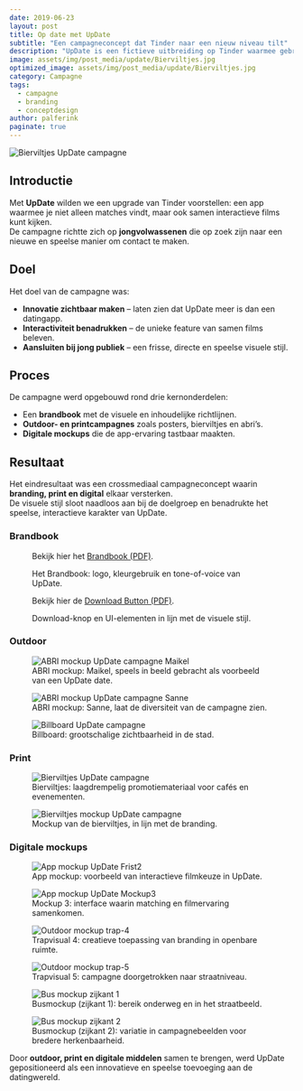 ```yaml
---
date: 2019-06-23
layout: post
title: Op date met UpDate
subtitle: "Een campagneconcept dat Tinder naar een nieuw niveau tilt"
description: "UpDate is een fictieve uitbreiding op Tinder waarmee gebruikers interactieve films kunnen bekijken en beleven. Voor deze campagne ontwierp ik posters, mockups en promotiemateriaal die het innovatieve karakter van het concept tot leven brengen."
image: assets/img/post_media/update/Bierviltjes.jpg
optimized_image: assets/img/post_media/update/Bierviltjes.jpg
category: Campagne
tags:
  - campagne
  - branding
  - conceptdesign
author: palferink
paginate: true
---
```


<img src="{{ site.baseurl }}/assets/img/post_media/update/Bierviltjes.jpg" alt="Bierviltjes UpDate campagne">

## Introductie

Met **UpDate** wilden we een upgrade van Tinder voorstellen: een app waarmee je niet alleen matches vindt, maar ook samen interactieve films kunt kijken.  
De campagne richtte zich op **jongvolwassenen** die op zoek zijn naar een nieuwe en speelse manier om contact te maken.

## Doel

Het doel van de campagne was:

- **Innovatie zichtbaar maken** – laten zien dat UpDate meer is dan een datingapp.  
- **Interactiviteit benadrukken** – de unieke feature van samen films beleven.  
- **Aansluiten bij jong publiek** – een frisse, directe en speelse visuele stijl.  

## Proces

De campagne werd opgebouwd rond drie kernonderdelen:

- Een **brandbook** met de visuele en inhoudelijke richtlijnen.  
- **Outdoor- en printcampagnes** zoals posters, bierviltjes en abri’s.  
- **Digitale mockups** die de app-ervaring tastbaar maakten.  

## Resultaat

Het eindresultaat was een crossmediaal campagneconcept waarin **branding, print en digital** elkaar versterken.  
De visuele stijl sloot naadloos aan bij de doelgroep en benadrukte het speelse, interactieve karakter van UpDate.

### Brandbook

<div class="image-grid">
  <figure>
    <object data="{{ site.baseurl }}/assets/img/post_media/update/Brandbook-UpDate.pdf" type="application/pdf" width="100%" height="400px">
      <p>Bekijk hier het <a href="{{ site.baseurl }}/assets/img/post_media/update/Brandbook-UpDate.pdf">Brandbook (PDF)</a>.</p>
    </object>
    <figcaption>Het Brandbook: logo, kleurgebruik en tone-of-voice van UpDate.</figcaption>
  </figure>
  <figure>
    <object data="{{ site.baseurl }}/assets/img/post_media/update/DownloadButton.pdf" type="application/pdf" width="100%" height="150px">
      <p>Bekijk hier de <a href="{{ site.baseurl }}/assets/img/post_media/update/DownloadButton.pdf">Download Button (PDF)</a>.</p>
    </object>
    <figcaption>Download-knop en UI-elementen in lijn met de visuele stijl.</figcaption>
  </figure>
</div>

### Outdoor

<div class="image-grid">
  <figure>
    <img src="{{ site.baseurl }}/assets/img/post_media/update/ABRI-mockup-Maikel.webp" alt="ABRI mockup UpDate campagne Maikel">
    <figcaption>ABRI mockup: Maikel, speels in beeld gebracht als voorbeeld van een UpDate date.</figcaption>
  </figure>
  <figure>
    <img src="{{ site.baseurl }}/assets/img/post_media/update/ABRI-mockup-Sanne.webp" alt="ABRI mockup UpDate campagne Sanne">
    <figcaption>ABRI mockup: Sanne, laat de diversiteit van de campagne zien.</figcaption>
  </figure>
  <figure>
    <img src="{{ site.baseurl }}/assets/img/post_media/update/Billboard.webp" alt="Billboard UpDate campagne">
    <figcaption>Billboard: grootschalige zichtbaarheid in de stad.</figcaption>
  </figure>
</div>

### Print

<div class="image-grid">
  <figure>
    <img src="{{ site.baseurl }}/assets/img/post_media/update/Bierviltjes.jpg" alt="Bierviltjes UpDate campagne">
    <figcaption>Bierviltjes: laagdrempelig promotiemateriaal voor cafés en evenementen.</figcaption>
  </figure>
  <figure>
    <img src="{{ site.baseurl }}/assets/img/post_media/update/Bierviltjes.webp" alt="Bierviltjes mockup UpDate campagne">
    <figcaption>Mockup van de bierviltjes, in lijn met de branding.</figcaption>
  </figure>
</div>

### Digitale mockups

<div class="image-grid">
  <figure>
    <img src="{{ site.baseurl }}/assets/img/post_media/update/Frist2.webp" alt="App mockup UpDate Frist2">
    <figcaption>App mockup: voorbeeld van interactieve filmkeuze in UpDate.</figcaption>
  </figure>
  <figure>
    <img src="{{ site.baseurl }}/assets/img/post_media/update/Mockup3.webp" alt="App mockup UpDate Mockup3">
    <figcaption>Mockup 3: interface waarin matching en filmervaring samenkomen.</figcaption>
  </figure>
  <figure>
    <img src="{{ site.baseurl }}/assets/img/post_media/update/trap-4.webp" alt="Outdoor mockup trap-4">
    <figcaption>Trapvisual 4: creatieve toepassing van branding in openbare ruimte.</figcaption>
  </figure>
  <figure>
    <img src="{{ site.baseurl }}/assets/img/post_media/update/trap-5.webp" alt="Outdoor mockup trap-5">
    <figcaption>Trapvisual 5: campagne doorgetrokken naar straatniveau.</figcaption>
  </figure>
  <figure>
    <img src="{{ site.baseurl }}/assets/img/post_media/update/Zijkant1.webp" alt="Bus mockup zijkant 1">
    <figcaption>Busmockup (zijkant 1): bereik onderweg en in het straatbeeld.</figcaption>
  </figure>
  <figure>
    <img src="{{ site.baseurl }}/assets/img/post_media/update/Zijkant2.webp" alt="Bus mockup zijkant 2">
    <figcaption>Busmockup (zijkant 2): variatie in campagnebeelden voor bredere herkenbaarheid.</figcaption>
  </figure>
</div>

Door **outdoor, print en digitale middelen** samen te brengen, werd UpDate gepositioneerd als een innovatieve en speelse toevoeging aan de datingwereld.

